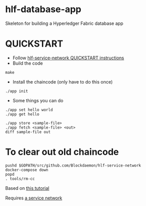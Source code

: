 # hlf-database-app
Skeleton for building a Hyperledger Fabric database app

# QUICKSTART

* Follow [hlf-service-network QUICKSTART instructions](https://github.com/Blockdaemon/hlf-service-network/blob/master/README.md)
* Build the code
```
make
```
* Install the chaincode (only have to do this once)
```
./app init
```
* Some things you can do
```
./app set hello world
./app get hello
```
```
./app store <sample-file>
./app fetch <sample-file> <out>
diff sample-file out
```

# To clear out old chaincode
```
pushd $GOPATH/src/github.com/Blockdaemon/hlf-service-network
docker-compose down
popd
. tools/rm-cc
```

Based on [this tutorial](https://chainhero.io/2018/03/tutorial-build-blockchain-app-2/)

Requires [a service network](https://github.com/Blockdaemon/hlf-service-network)
